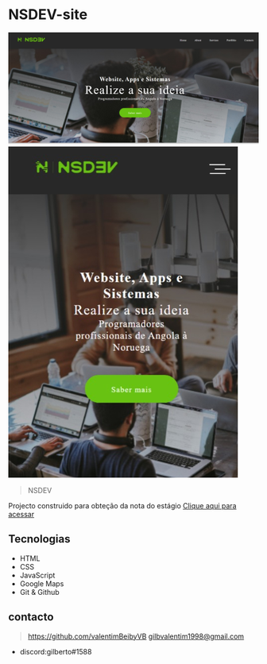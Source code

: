 # NSDEV-site

![preview](./.github/preview.jpeg)
![preview](./.github/mobile_preiview.jpeg)
>NSDEV

Projecto construido para obteção da nota do estágio
[Clique aqui para acessar](https://valentimBeibyVB.github.io/NSDEV-Site)

## Tecnologias
- HTML
- CSS
- JavaScript
- Google Maps
- Git & Github
## contacto
>https://github.com/valentimBeibyVB
>gilbvalentim1998@gmail.com
- discord:gilberto#1588 
